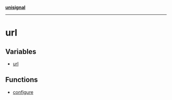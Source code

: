[**unisignal**](../../../README.md)

***

# url

## Variables

- [url](variables/url.md)

## Functions

- [configure](functions/configure.md)
